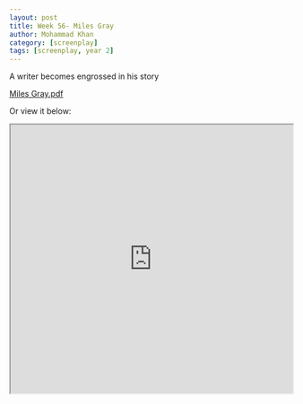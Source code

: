 ```yaml
---
layout: post
title: Week 56- Miles Gray
author: Mohammad Khan
category: [screenplay]
tags: [screenplay, year 2]
---
```

<p>A writer becomes engrossed in his story</p>



<a href="https://drive.google.com/file/d/1KMgJTqy9vSR51rSF715qUl8Xs5TUhQbP/view?usp=sharing">
Miles Gray.pdf</a>

Or view it below: 
<iframe src="https://drive.google.com/file/d/1KMgJTqy9vSR51rSF715qUl8Xs5TUhQbP/preview" width="100%" height="480" allow="autoplay"></iframe>